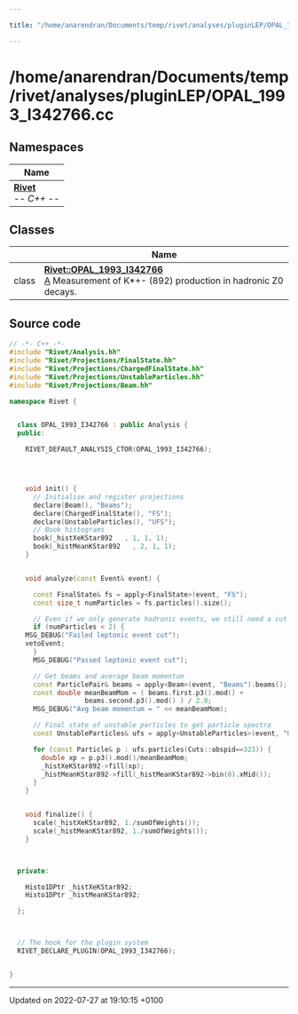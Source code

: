 ```yaml
---

title: "/home/anarendran/Documents/temp/rivet/analyses/pluginLEP/OPAL_1993_I342766.cc"

---
```


# /home/anarendran/Documents/temp/rivet/analyses/pluginLEP/OPAL_1993_I342766.cc



## Namespaces

| Name           |
| -------------- |
| **[Rivet](http://example.org/namespaces/namespacerivet/)** <br>-*- C++ -*-  |

## Classes

|                | Name           |
| -------------- | -------------- |
| class | **[Rivet::OPAL_1993_I342766](http://example.org/classes/classrivet_1_1opal__1993__i342766/)** <br><a href="http://example.org/classes/classrivet_1_1a/">A</a> Measurement of K*+- (892) production in hadronic Z0 decays.  |




## Source code

```cpp
// -*- C++ -*-
#include "Rivet/Analysis.hh"
#include "Rivet/Projections/FinalState.hh"
#include "Rivet/Projections/ChargedFinalState.hh"
#include "Rivet/Projections/UnstableParticles.hh"
#include "Rivet/Projections/Beam.hh"

namespace Rivet {


  class OPAL_1993_I342766 : public Analysis {
  public:

    RIVET_DEFAULT_ANALYSIS_CTOR(OPAL_1993_I342766);




    void init() {
      // Initialise and register projections
      declare(Beam(), "Beams");
      declare(ChargedFinalState(), "FS");
      declare(UnstableParticles(), "UFS");
      // Book histograms
      book(_histXeKStar892   , 1, 1, 1);
      book(_histMeanKStar892   , 2, 1, 1);
    }


    void analyze(const Event& event) {

      const FinalState& fs = apply<FinalState>(event, "FS");
      const size_t numParticles = fs.particles().size();

      // Even if we only generate hadronic events, we still need a cut on numCharged >= 2.
      if (numParticles < 2) {
    MSG_DEBUG("Failed leptonic event cut");
    vetoEvent;
      }
      MSG_DEBUG("Passed leptonic event cut");

      // Get beams and average beam momentum
      const ParticlePair& beams = apply<Beam>(event, "Beams").beams();
      const double meanBeamMom = ( beams.first.p3().mod() +
                   beams.second.p3().mod() ) / 2.0;
      MSG_DEBUG("Avg beam momentum = " << meanBeamMom);

      // Final state of unstable particles to get particle spectra
      const UnstableParticles& ufs = apply<UnstableParticles>(event, "UFS");

      for (const Particle& p : ufs.particles(Cuts::abspid==323)) {
        double xp = p.p3().mod()/meanBeamMom;
        _histXeKStar892->fill(xp);
        _histMeanKStar892->fill(_histMeanKStar892->bin(0).xMid());
      }
    }


    void finalize() {
      scale(_histXeKStar892, 1./sumOfWeights());
      scale(_histMeanKStar892, 1./sumOfWeights());
    }



  private:

    Histo1DPtr _histXeKStar892;
    Histo1DPtr _histMeanKStar892;

  };



  // The hook for the plugin system
  RIVET_DECLARE_PLUGIN(OPAL_1993_I342766);


}
```


-------------------------------

Updated on 2022-07-27 at 19:10:15 +0100
